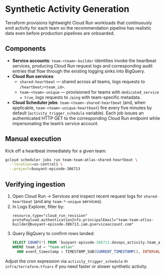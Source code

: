 # Synthetic Activity Generation

Terraform provisions lightweight Cloud Run workloads that continuously emit activity for each team so the recommendation pipeline has realistic data even before production pipelines are onboarded.

## Components

- **Service accounts**: `team-<team>-builder` identities invoke the heartbeat services, producing Cloud Run request logs and corresponding audit entries that flow through the existing logging sinks into BigQuery.
- **Cloud Run services**:
  - `shared-heartbeat` — shared across all teams, logs requests to `/heartbeat/<team_id>`.
  - `team-<team>-unique` — provisioned for teams with `dedicated_service = true`, logs requests to `/ping` with team-specific metadata.
- **Cloud Scheduler jobs**: `team-<team>-shared-heartbeat` (and, when applicable, `team-<team>-unique-heartbeat`) fire every five minutes by default (`activity_trigger_schedule` variable). Each job issues an authenticated HTTP GET to the corresponding Cloud Run endpoint while impersonating the team’s service account.

## Manual execution

Kick off a heartbeat immediately for a given team:

```bash
gcloud scheduler jobs run team-team-atlas-shared-heartbeat \
  --location=us-central1 \
  --project=buoyant-episode-386713
```

## Verifying ingestion

1. Open Cloud Run → Services and inspect recent request logs for `shared-heartbeat` (and any `team-*-unique` services).
2. In Logs Explorer, filter by:
   ```
   resource.type="cloud_run_revision"
   protoPayload.authenticationInfo.principalEmail="team-team-atlas-builder@buoyant-episode-386713.iam.gserviceaccount.com"
   ```
3. Query BigQuery to confirm rows landed:
   ```sql
   SELECT COUNT(*) FROM `buoyant-episode-386713.devops_activity.team_activity`
   WHERE team_id = "team-atlas"
     AND event_timestamp > TIMESTAMP_SUB(CURRENT_TIMESTAMP(), INTERVAL 1 DAY);
   ```

Adjust the cron expression via `activity_trigger_schedule` in `infra/terraform.tfvars` if you need faster or slower synthetic activity.
